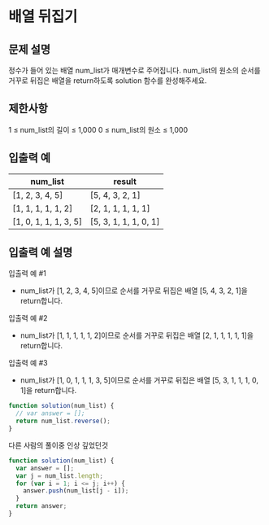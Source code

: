 # 배열 뒤집기

## 문제 설명

정수가 들어 있는 배열 num_list가 매개변수로 주어집니다. num_list의 원소의 순서를 거꾸로 뒤집은 배열을 return하도록 solution 함수를 완성해주세요.

## 제한사항

1 ≤ num_list의 길이 ≤ 1,000
0 ≤ num_list의 원소 ≤ 1,000

## 입출력 예

| num_list              | result                |
| --------------------- | --------------------- |
| [1, 2, 3, 4, 5]       | [5, 4, 3, 2, 1]       |
| [1, 1, 1, 1, 1, 2]    | [2, 1, 1, 1, 1, 1]    |
| [1, 0, 1, 1, 1, 3, 5] | [5, 3, 1, 1, 1, 0, 1] |

## 입출력 예 설명

입출력 예 #1

- num_list가 [1, 2, 3, 4, 5]이므로 순서를 거꾸로 뒤집은 배열 [5, 4, 3, 2, 1]을 return합니다.

입출력 예 #2

- num_list가 [1, 1, 1, 1, 1, 2]이므로 순서를 거꾸로 뒤집은 배열 [2, 1, 1, 1, 1, 1]을 return합니다.

입출력 예 #3

- num_list가 [1, 0, 1, 1, 1, 3, 5]이므로 순서를 거꾸로 뒤집은 배열 [5, 3, 1, 1, 1, 0, 1]을 return합니다.

```js
function solution(num_list) {
  // var answer = [];
  return num_list.reverse();
}
```

다른 사람의 풀이중 인상 깊었던것

```js
function solution(num_list) {
  var answer = [];
  var j = num_list.length;
  for (var i = 1; i <= j; i++) {
    answer.push(num_list[j - i]);
  }
  return answer;
}
```
